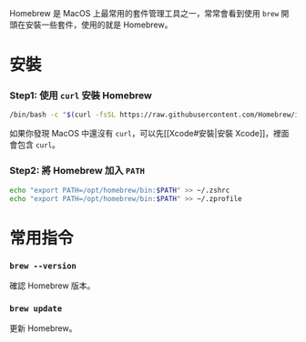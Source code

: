 Homebrew 是 MacOS 上最常用的套件管理工具之一，常常會看到使用 `brew` 開頭在安裝一些套件，使用的就是 Homebrew。

# 安裝

### Step1: 使用 `curl` 安裝 Homebrew

```bash
/bin/bash -c "$(curl -fsSL https://raw.githubusercontent.com/Homebrew/install/HEAD/install.sh)"
```

如果你發現 MacOS 中還沒有 `curl`，可以先[[Xcode#安裝|安裝 Xcode]]，裡面會包含 `curl`。

### Step2: 將 Homebrew 加入 `PATH`

```bash
echo "export PATH=/opt/homebrew/bin:$PATH" >> ~/.zshrc
echo "export PATH=/opt/homebrew/bin:$PATH" >> ~/.zprofile
```

# 常用指令

### `brew --version`

確認 Homebrew 版本。

### `brew update`

更新 Homebrew。
